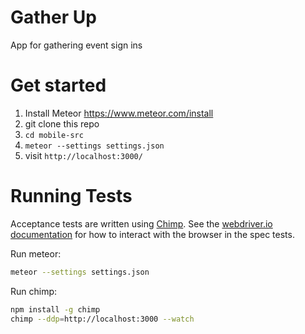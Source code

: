Gather Up
=========
App for gathering event sign ins

# Get started

1. Install Meteor https://www.meteor.com/install
2. git clone this repo
3. `cd mobile-src`
4. `meteor --settings settings.json`
5. visit `http://localhost:3000/`

# Running Tests

Acceptance tests are written using [Chimp](https://chimp.readme.io/docs/cheat-sheet). See the [webdriver.io documentation](http://webdriver.io/api/property/getSource.html) for how to interact with the browser in the spec tests.

Run meteor:

```sh
meteor --settings settings.json
```

Run chimp:

```sh
npm install -g chimp
chimp --ddp=http://localhost:3000 --watch
```

